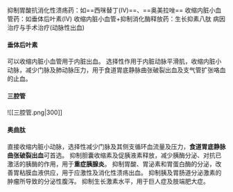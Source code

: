 抑制胃酸抗消化性溃疡药：如==西咪替丁(IV)==、==奥美拉唑==
收缩内脏小血管药：如垂体后叶素(IV)
收缩内脏小血管+抑制消化酶释放药：生长抑素八肽
病因治疗与手术治疗(动脉性出血)
#### 垂体后叶素
可以收缩内脏小血管用于内脏出血。
选择性作用于内脏动脉平滑肌，收缩内脏小动脉，减少门脉及肺动脉压力，用于食道胃底静脉曲张破裂出血及支气管扩张咯血的止血。
#### 三腔管
![[三腔管.png|300]]
#### 奥曲肽
直接收缩内脏小动脉，选择性减少门脉及其侧支循环血流量及压力，**食道胃底静脉曲张破裂出血**可首选。
抑制胆囊收缩素及促胰液素释放，减少胰酶分泌、对抗已激活的胰酶的作用，用于**重症胰腺炎**。
抑制胃酸、胃泌素和胃蛋白酶的分泌，改善胃粘膜血液供应，用于应激性及消化性溃疡出血。
抑制胰及胃肠道分泌激素的肿瘤所导致的分泌性腹泻。
抑制生长激素水平，用于巨人症及肢端肥大症。